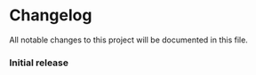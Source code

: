 # Changelog

All notable changes to this project will be documented in this file.

### Initial release
